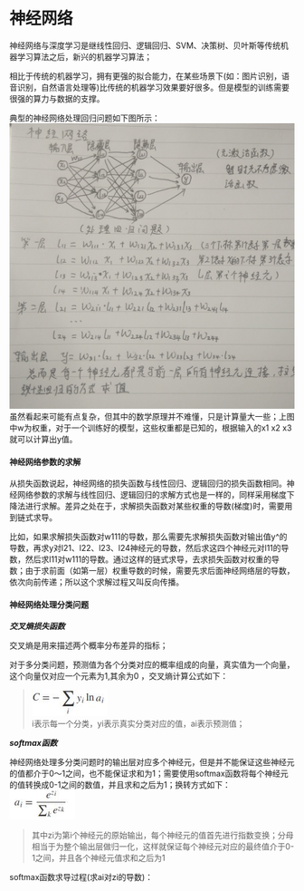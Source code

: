 神经网络
====
神经网络与深度学习是继线性回归、逻辑回归、SVM、决策树、贝叶斯等传统机器学习算法之后，新兴的机器学习算法；

相比于传统的机器学习，拥有更强的拟合能力，在某些场景下(如：图片识别，语音识别，自然语言处理等)比传统的机器学习效果要好很多。但是模型的训练需要很强的算力与数据的支撑。

典型的神经网络处理回归问题如下图所示：
![神经网络处理回归问题](/docs/ml/images/9-1.jpg)
虽然看起来可能有点复杂，但其中的数学原理并不难懂，只是计算量大一些；上图中w为权重，对于一个训练好的模型，这些权重都是已知的，根据输入的x1 x2 x3就可以计算出y值。

#### 神经网络参数的求解 ####

从损失函数说起，神经网络的损失函数与线性回归、逻辑回归的损失函数相同。神经网络参数的求解与线性回归、逻辑回归的求解方式也是一样的，同样采用梯度下降法进行求解。差异之处在于，求解损失函数对某些权重的导数(梯度)时，需要用到链式求导。

比如，如果求解损失函数对w111的导数，那么需要先求解损失函数对输出值y^的导数，再求y对l21、l22、l23、l24神经元的导数，然后求这四个神经元对l11的导数，然后求l11对w111的导数。通过这样的链式求导，去求损失函数对权重的导数；由于求前面（如第一层）权重导数的时候，需要先求后面神经网络层的导数，依次向前传递；所以这个求解过程又叫反向传播。

#### 神经网络处理分类问题 ####
***交叉熵损失函数***

交叉熵是用来描述两个概率分布差异的指标；

对于多分类问题，预测值为各个分类对应的概率组成的向量，真实值为一个向量，这个向量仅对应一个元素为1,其余为0 ，交叉熵计算公式如下：

>![交叉熵计算](/docs/ml/images/9-2.jpg)<br>
i表示每一个分类，yi表示真实分类对应的值，ai表示预测值；

***softmax函数***

神经网络处理多分类问题时的输出层对应多个神经元，但是并不能保证这些神经元的值都介于0～1之间，也不能保证求和为1；需要使用softmax函数将每个神经元的值转换成0-1之间的数值，并且求和之后为1；换转方式如下：<br>
![交叉熵计算](/docs/ml/images/9-3.jpg)<br>
>其中zi为第i个神经元的原始输出，每个神经元的值首先进行指数变换；分母相当于为整个输出层做归一化，这样就保证每个神经元对应的最终值介于0-1之间，并且各个神经元值求和之后为1

softmax函数求导过程(求ai对zi的导数)：


